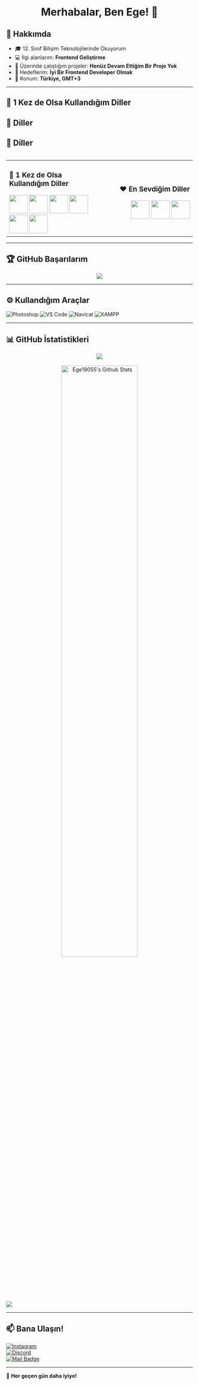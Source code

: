 <h1 align="center">Merhabalar, Ben Ege! 👋</h1>

## 📌 Hakkımda
- 🎓 12. Sınıf Bilişim Teknolojilerinde Okuyorum
- 💻 İlgi alanlarım: **Frontend Geliştirme**
- 🚀 Üzerinde çalıştığım projeler: **Henüz Devam Ettiğim Bir Proje Yok**
- 🎯 Hedeflerim: **İyi Bir Frontend Developer Olmak**
- 📍 Konum: **Türkiye, GMT+3**

---

## 🚀 1 Kez de Olsa Kullandığım Diller
## 🚀 Diller  

<table width="100%">
<tr>

 ## 🚀 Diller  

<table width="100%">
<tr>
  <!-- En sola yaslanmış: Bir kez de olsa kullandığım diller -->
  <td align="left" width="50%">
    <h3>📌 1 Kez de Olsa Kullandığım Diller</h3>
    <img src="https://upload.wikimedia.org/wikipedia/commons/thumb/2/27/PHP-logo.svg/640px-PHP-logo.svg.png" width="50">
    <img src="https://upload.wikimedia.org/wikipedia/commons/thumb/d/d5/CSS3_logo_and_wordmark.svg/640px-CSS3_logo_and_wordmark.svg.png" width="50">
    <img src="https://upload.wikimedia.org/wikipedia/commons/thumb/6/61/HTML5_logo_and_wordmark.svg/640px-HTML5_logo_and_wordmark.svg.png" width="50">
    <img src="https://upload.wikimedia.org/wikipedia/commons/thumb/9/99/Unofficial_JavaScript_logo_2.svg/640px-Unofficial_JavaScript_logo_2.svg.png" width="50">
    <img src="https://upload.wikimedia.org/wikipedia/commons/thumb/1/17/C_Sharp_Icon.png/640px-C_Sharp_Icon.png" width="50">
    <img src="https://upload.wikimedia.org/wikipedia/commons/thumb/0/05/Go_Logo_Blue.svg/640px-Go_Logo_Blue.svg.png" width="50">
  </td>

  <!-- En sağa yaslanmış: En sevdiğim diller -->
  <td align="right" width="50%">
    <h3>❤️ En Sevdiğim Diller</h3>
    <img src="https://upload.wikimedia.org/wikipedia/commons/thumb/c/c3/Python-logo-notext.svg/640px-Python-logo-notext.svg.png" width="50">
    <img src="https://upload.wikimedia.org/wikipedia/commons/thumb/2/27/PHP-logo.svg/640px-PHP-logo.svg.png" width="50">
    <img src="https://upload.wikimedia.org/wikipedia/commons/thumb/6/61/HTML5_logo_and_wordmark.svg/640px-HTML5_logo_and_wordmark.svg.png" width="50">
  </td>
</tr>
</table>



---

## 🏆 GitHub Başarılarım  
<div align="center">
  <img src="https://github-profile-trophy.vercel.app/?username=ege19055&theme=onedark&row=2&column=4">
</div>

---

## ⚙️ Kullandığım Araçlar  
![Photoshop](https://img.shields.io/badge/Adobe-Photoshop-31A8FF?style=flat&logo=adobe-photoshop&logoColor=white)
![VS Code](https://img.shields.io/badge/Editor-VSCode-blue?style=flat&logo=visual-studio-code)
![Navicat](https://img.shields.io/badge/Database-Navicat-green?style=flat&logo=navicat)
![XAMPP](https://img.shields.io/badge/Server-XAMPP-orange?style=flat&logo=xampp)

---

## 📊 GitHub İstatistikleri  
<div align="center">
  <img src="https://github-readme-stats.vercel.app/api/top-langs/?username=ege19055&layout=compact&bg_color=0d1117&border_color=0d1117&text-color:79ff97&langs_count=12"><br><br>
  <a href="https://github.com/Ege19055/github-readme-stats">
    <img width="64%" alt="Ege19055's Github Stats" src="https://github-readme-stats.vercel.app/api?username=ege19055&show_icons=true&count_private=true&theme=react&hide_border=true&bg_color=0D1117" />
  </a><br><br>
</div>

![](https://github-profile-summary-cards.vercel.app/api/cards/profile-details?username=ege19055&theme=github_dark)

---

## 📫 Bana Ulaşın!  
[![Instagram](https://img.shields.io/badge/Instagram-19.ege05-E4405F?style=for-the-badge&logo=instagram&logoColor=white)](https://www.instagram.com/19.ege05)  
[![Discord](https://img.shields.io/badge/Discord-19.ege.055-5865F2?style=for-the-badge&logo=discord&logoColor=white)](https://discord.com/users/19.ege.055)  
[![Mail Badge](https://img.shields.io/badge/Email-egeagdas36@gmail.com-red?style=for-the-badge&logo=gmail&logoColor=white)](mailto:egeagdas36@gmail.com)  

---

🚀 **Her geçen gün daha iyiye!**
